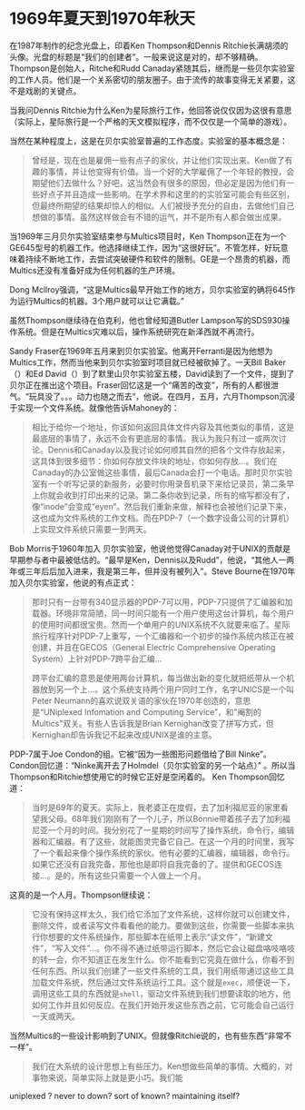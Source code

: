 # 1969年夏天到1970年秋天

在1987年制作的纪念光盘上，印着Ken Thompson和Dennis Ritchie长满胡须的头像。光盘的标题是“我们的创建者”。一般来说这是对的，却不够精确。Thompson是创始人，Ritche和Rudd Canaday紧随其后，继而是一些贝尔实验室的工作人员。他们是一个关系密切的朋友圈子。由于流传的故事变得无关紧要，这不是戏剧的关键点。

当我问Dennis Ritchie为什么Ken为星际旅行工作，他回答说仅仅因为这很有意思（实际上，星际旅行是一个严格的天文模拟程序，而不仅仅是一个简单的游戏）。

当然在某种程度上，这是在贝尔实验室普遍的工作态度。实验室的基本概念是：

> 曾经是，现在也是雇佣一些有点子的家伙，并让他们实现出来。Ken做了有趣的事情，并让他变得有价值。当一个好的大学雇佣了一个年轻的教授，会期望他们去做什么？好吧，这当然会有很多的原因，但必定是因为他们有一些好点子并且造成一些影响。在学术界和这里的的实验室可能会有些区别，但最终所期望的结果却惊人的相似。人们被授予充分的自由，去做他们自己想做的事情。虽然这样做会有不错的运气，并不是所有人都会做出成果。

当1969年三月贝尔实验室结束参与Multics项目时，Ken Thompson正在为一个GE645型号的机器工作。他选择继续工作，因为“这很好玩”。不管怎样，好玩意味着持续不断地工作，去尝试突破硬件和软件的限制。GE是一个昂贵的机器，而Multics还没有准备好成为任何机器的生产环境。

Dong Mcllroy强调，“这是Multics最早开始工作的地方，贝尔实验室的确将645作为运行Multics的机器。3个用户就可以让它满载。”

虽然Thompson继续待在伯克利，他也曾经知道Butler Lampson写的SDS930操作系统。但是在Multics灾难以后，操作系统研究在新泽西就不再流行。

Sandy Fraser在1969年五月来到贝尔实验室。他离开Ferranti是因为他想为Multics工作，然而当他来到贝尔实验室时项目就已经被砍掉了。一天Bill Baker（）和Ed David（）到了默里山贝尔实验室五楼，David读到了一个文件，提到了贝尔正在推出这个项目。Fraser回忆这是一个“痛苦的改变”，所有的人都很泄气。“玩具没了。。。动力也随之而去”，他说。在四月，五月，六月Thompson沉浸于实现一个文件系统。就像他告诉Mahoney的：

> 相比于给你一个地址，你该如何返回具体文件内容及其他类似的事情，这是最底层的事情了，永远不会有更底层的事情。我认为我只有过一或两次讨论。Dennis和Canaday以及我讨论如何顺其自然的把各个文件存放起来，这具体到很多细节：你如何存放文件块的地址，你如何存放...。我们在Canaday的办公室做这些事情，最后Canada会打一个电话。那时贝尔实验室有一个听写记录的新服务，必要时你用录音机录下来给记录员，第二条早上你就会收到打印出来的记录。第二条你收到记录，所有的缩写都没有了，像“inode”会变成“eyen”。然后我们重新来做，解释也会被他们记录下来，这也成为文件系统的工作文档。而在PDP-7（一个数字设备公司的计算机）上实现文件系统只需要一到两天。

Bob Morris于1960年加入 贝尔实验室，他说他觉得Canaday对于UNIX的贡献是早期参与者中最被低估的。“最早是Ken，Dennis以及Rudd”，他说，“其他人一两年或三年后后加入进来，我是第三年，但并没有被列入”。Steve Bourne在1970年加入贝尔实验室，他说的有点正式：

> 那时只有一台带有340显示器的PDP-7可以用，PDP-7只提供了汇编器和加载器。环境非常简陋，同一时间只能有一个用户使用这台计算机，每个用户的使用时间都很宝贵。然而一个单用户的UNIX系统不久就要来临了。星际旅行程序针对PDP-7上重写，一个汇编器和一个初步的操作系统内核正在被创建，并且在GECOS（General Electric Comprehensive Operating System）上针对PDP-7跨平台汇编...
>
> 跨平台汇编的意思是使用两台计算机，每当做出新的变化就把纸带从一个机器放到另一个上...。这个系统支持两个用户同时工作，名字UNICS是一个叫Peter Neumann的喜欢说双关语的家伙在1970年创造的，意思是“UNiplexed Infomation and Computing Service”，和"阉割的Multics"双关。有些人告诉我是Brian Kernighan改变了拼写方式，但Kernighan却告诉我记不起来改成UNIX是谁的主意。

PDP-7属于Joe Condon的组。它被“因为一些图形问题借给了Bill Ninke”。Condon回忆道：“Ninke离开去了Holmdel（贝尔实验室的另一个站点）” 。所以当Thompson和Ritchie想使用它的时候它正好是空闲着的。
Ken Thompson回忆道：

> 当时是69年的夏天。实际上，我老婆正在度假，去了加利福尼亚的家里看望我父母。68年我们刚刚有了一个儿子，所以Bonnie带着孩子去了加利福尼亚一个月的时间。我分别花了一星期的时间写了操作系统，命令行，编辑器和汇编器。有了这些，就能图灵完备它自己。在这一个月的时间里，我写了一个看起来像个操作系统的家伙。他有必要的汇编器，编辑器，命令行。如果它还没有自我完备，那他也是即将自我完备的了。提供和GECOS连接...。是的，所有这些只需要一个人做上一个月。

这真的是一个人月。Thompson继续说：

> 它没有保持这样太久，我们给它添加了文件系统，这样你就可以创建文件，删除文件，或者读写文件看看他的能力。要做到这些，你需要一些脚本来执行你想要的文件系统操作，那些脚本在纸带上表示“读文件”，“新建文件”，“写入文件”...。你不得不通过纸带运行脚本，然后它会让磁盘咯吱咯吱的转一会，你不知道正在发生什么。你不能看到它究竟在做什么，你看不到任何东西。所以我们创建了一些文件系统的工具，我们用纸带通过这些工具加载文件系统，然后通过文件系统运行工具。这个就是`exec`，顺便说一下，调用这些工具的东西就是`shell`，驱动文件系统到我们想要读取的地方，他如何工作并且如何反应。在我们开始开发这些东西之前，它可能会自己运行一天或两天。

当然Multics的一些设计影响到了UNIX。但就像Ritchie说的，也有些东西“非常不一样”。

> 我们在大系统的设计思想上有些压力。Ken想做些简单的事情。大概的，对事物来说，简单实际上就是更小巧。我们能

uniplexed ?
never to down?
sort of known?
maintaining itself?

